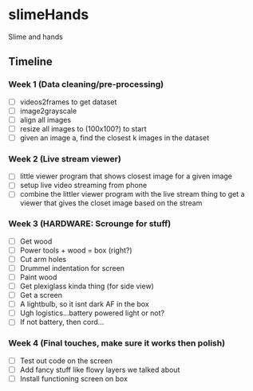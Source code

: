 # slimeHands

Slime and hands

## Timeline

### Week 1 (Data cleaning/pre-processing)
- [ ] videos2frames to get dataset
- [ ] image2grayscale
- [ ] align all images
- [ ] resize all images to (100x100?) to start
- [ ] given an image a, find the closest k images in the dataset

### Week 2 (Live stream viewer)
- [ ] little viewer program that shows closest image for a given image
- [ ] setup live video streaming from phone
- [ ] combine the littler viewer program with the live stream thing to get a viewer that gives the closet image based on the stream

### Week 3 (HARDWARE: Scrounge for stuff)
- [ ] Get wood
- [ ] Power tools + wood = box (right?)
- [ ] Cut arm holes
- [ ] Drummel indentation for screen
- [ ] Paint wood
- [ ] Get plexiglass kinda thing (for side view)
- [ ] Get a screen
- [ ] A lightbulb, so it isnt dark AF in the box
- [ ] Ugh logistics...battery powered light or not?
- [ ] If not battery, then cord...

### Week 4 (Final touches, make sure it works then polish)
- [ ] Test out code on the screen
- [ ] Add fancy stuff like flowy layers we talked about
- [ ] Install functioning screen on box
